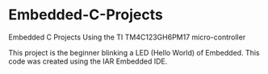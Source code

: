 # Embedded-C-Projects
Embedded C Projects Using the TI TM4C123GH6PM17 micro-controller

This project is the beginner blinking a LED (Hello World) of Embedded. This code was created using the IAR Embedded IDE. 
